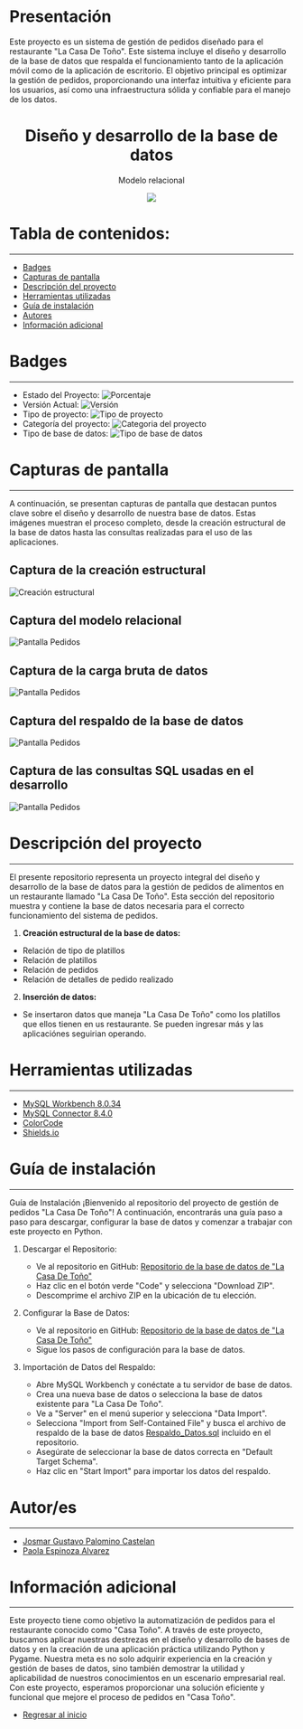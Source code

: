 # Presentación

Este proyecto es un sistema de gestión de pedidos diseñado para el restaurante "La Casa De Toño". Este sistema incluye el diseño y desarrollo de la base de datos que respalda el funcionamiento tanto de la aplicación móvil como de la aplicación de escritorio. El objetivo principal es optimizar la gestión de pedidos, proporcionando una interfaz intuitiva y eficiente para los usuarios, así como una infraestructura sólida y confiable para el manejo de los datos.

<h1 align="center"> Diseño y desarrollo de la base de datos </h1>
<p align="center"> Modelo relacional </p>
<p align="center"><img src="Image/2_Modelo_Relacional.png"/></p>

# Tabla de contenidos:

---

- [Badges](#badges)
- [Capturas de pantalla](#capturas-de-pantalla)
- [Descripción del proyecto](#descripción-del-proyecto)
- [Herramientas utilizadas](#herramientas-utilizadas)
- [Guía de instalación](#guía-de-instalación)
- [Autores](#autores)
- [Información adicional](#información-adicional)

# Badges

---

- Estado del Proyecto: ![Porcentaje](https://img.shields.io/badge/Porcentaje-100%25-green)
- Versión Actual: ![Versión](https://img.shields.io/badge/Versi%C3%B3n-1.4.0-%23AED6F1)
- Tipo de proyecto: ![Tipo de proyecto](https://img.shields.io/badge/Tipo%20de%20proyecto-Base%20de%20datos-%23EBDEF0)
- Categoría del proyecto: ![Categoria del proyecto](https://img.shields.io/badge/Categor%C3%ADa-Alimentos-%23FAD7A0%20)
- Tipo de base de datos: ![Tipo de base de datos](https://img.shields.io/badge/Base%20de%20datos-MySQL-%20%2382E0AA%20)

# Capturas de pantalla

---

A continuación, se presentan capturas de pantalla que destacan puntos clave sobre el diseño y desarrollo de nuestra base de datos. Estas imágenes muestran el proceso completo, desde la creación estructural de la base de datos hasta las consultas realizadas para el uso de las aplicaciones.

## Captura de la creación estructural

![Creación estructural](Image/1_Creacion_Estructural.png)

## Captura del modelo relacional

![Pantalla Pedidos](Image/2_Modelo_Relacional.png)

## Captura de la carga bruta de datos

![Pantalla Pedidos](Image/3_Carga_Bruta.png)

## Captura del respaldo de la base de datos

![Pantalla Pedidos](Image/4_Respaldo_Datos.png)

## Captura de las consultas SQL usadas en el desarrollo

![Pantalla Pedidos](Image/5_Consultas_SQL.png)

# Descripción del proyecto

---

El presente repositorio representa un proyecto integral del diseño y desarrollo de la base de datos para la gestión de pedidos de alimentos en un restaurante llamado "La Casa De Toño". Esta sección del repositorio muestra y contiene la base de datos necesaria para el correcto funcionamiento del sistema de pedidos.

1. **Creación estructural de la base de datos:**

- Relación de tipo de platillos
- Relación de platillos
- Relación de pedidos
- Relación de detalles de pedido realizado

2. **Inserción de datos:**

- Se insertaron datos que maneja "La Casa De Toño" como los platillos que ellos tienen en us restaurante. Se pueden ingresar más y las aplicaciónes seguirian operando.

# Herramientas utilizadas

---

- [MySQL Workbench 8.0.34](https://dev.mysql.com/downloads/workbench/)
- [MySQL Connector 8.4.0](https://dev.mysql.com/downloads/connector/python/)
- [ColorCode](https://htmlcolorcodes.com/es/)
- [Shields.io](https://shields.io/badges/static-badge)

# Guía de instalación

---

Guía de Instalación
¡Bienvenido al repositorio del proyecto de gestión de pedidos "La Casa De Toño"! A continuación, encontrarás una guía paso a paso para descargar, configurar la base de datos y comenzar a trabajar con este proyecto en Python.

1. Descargar el Repositorio:

   - Ve al repositorio en GitHub: [Repositorio de la base de datos de "La Casa De Toño"](https://github.com/Josmar360/Dynamics_Dine/tree/Base_De_Datos)
   - Haz clic en el botón verde "Code" y selecciona "Download ZIP".
   - Descomprime el archivo ZIP en la ubicación de tu elección.

2. Configurar la Base de Datos:

   - Ve al repositorio en GitHub: [Repositorio de la base de datos de "La Casa De Toño"](https://github.com/Josmar360/Dynamics_Dine/tree/Base_De_Datos)
   - Sigue los pasos de configuración para la base de datos.

3. Importación de Datos del Respaldo:

   - Abre MySQL Workbench y conéctate a tu servidor de base de datos.
   - Crea una nueva base de datos o selecciona la base de datos existente para "La Casa De Toño".
   - Ve a "Server" en el menú superior y selecciona "Data Import".
   - Selecciona "Import from Self-Contained File" y busca el archivo de respaldo de la base de datos [Respaldo_Datos.sql](https://github.com/Josmar360/Dynamics_Dine/blob/Base_De_Datos/Consultas_SQL.sql) incluido en el repositorio.
   - Asegúrate de seleccionar la base de datos correcta en "Default Target Schema".
   - Haz clic en "Start Import" para importar los datos del respaldo.

# Autor/es

---

- [Josmar Gustavo Palomino Castelan](https://linktr.ee/josmar360)
- [Paola Espinoza Alvarez](https://github.com/Paoinoza)

# Información adicional

---

Este proyecto tiene como objetivo la automatización de pedidos para el restaurante conocido como "Casa Toño". A través de este proyecto, buscamos aplicar nuestras destrezas en el diseño y desarrollo de bases de datos y en la creación de una aplicación práctica utilizando Python y Pygame. Nuestra meta es no solo adquirir experiencia en la creación y gestión de bases de datos, sino también demostrar la utilidad y aplicabilidad de nuestros conocimientos en un escenario empresarial real. Con este proyecto, esperamos proporcionar una solución eficiente y funcional que mejore el proceso de pedidos en "Casa Toño".

- [Regresar al inicio](#presentación)

